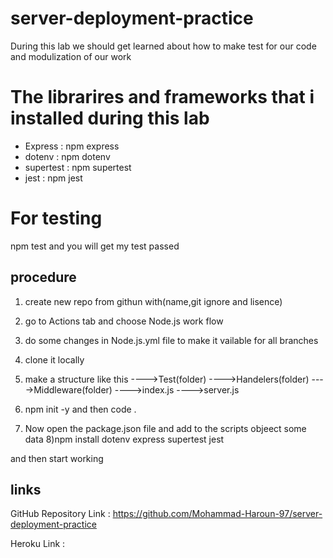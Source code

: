 # server-deployment-practice

During this lab we should get learned about how to make test for our code and modulization of our work 

# The librarires and frameworks that i installed during this lab 

* Express : npm express
* dotenv : npm dotenv 
* supertest : npm supertest 
* jest : npm jest 




# For testing 

npm test 
and you will get my test passed 


## procedure

1) create new repo from githun with(name,git ignore and lisence)
2) go to Actions tab and choose Node.js work flow
3) do some changes in Node.js.yml file to make it vailable for all branches 
4) clone it locally 
5) make a structure like this 
---->Test(folder)
---->Handelers(folder)
---->Middleware(folder)
---->index.js
---->server.js

6) npm init -y and then code .
7) Now open the package.json file and add to the scripts objeect some data
8)npm install dotenv express supertest jest 

and then start working 


## links

GitHub Repository Link : https://github.com/Mohammad-Haroun-97/server-deployment-practice 

Heroku Link :